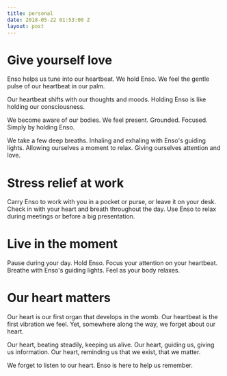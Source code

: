 ```yaml
---
title: personal
date: 2018-05-22 01:53:00 Z
layout: post
---
```


# Give yourself love

Enso helps us tune into our heartbeat. We hold Enso. We feel the gentle pulse of our heartbeat in our palm.

Our heartbeat shifts with our thoughts and moods. Holding Enso is like holding our consciousness.

We become aware of our bodies. We feel present. Grounded. Focused. Simply by holding Enso. 

We take a few deep breaths. Inhaling and exhaling with Enso's guiding lights. Allowing ourselves a moment to relax. Giving ourselves attention and love. 

# Stress relief at work 

Carry Enso to work with you in a pocket or purse, or leave it on your desk. Check in with your heart and breath throughout the day. Use Enso to relax during meetings or before a big presentation. 

# Live in the moment 

Pause during your day. Hold Enso. Focus your attention on your heartbeat. Breathe with Enso's guiding lights. Feel as your body relaxes. 

# Our heart matters 

Our heart is our first organ that develops in the womb. Our heartbeat is the first vibration we feel. Yet, somewhere along the way, we forget about our heart. 

Our heart, beating steadily, keeping us alive. Our heart, guiding us, giving us information. Our heart, reminding us that we exist, that we matter.

We forget to listen to our heart. Enso is here to help us remember. 
